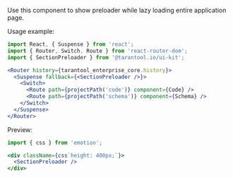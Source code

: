 Use this component to show preloader
while lazy loading entire application page.

Usage example:

```jsx static
import React, { Suspense } from 'react';
import { Router, Switch, Route } from 'react-router-dom';
import { SectionPreloader } from '@tarantool.io/ui-kit';

<Router history={tarantool_enterprise_core.history}>
  <Suspense fallback={<SectionPreloader />}>
    <Switch>
      <Route path={projectPath('code')} component={Code} />
      <Route path={projectPath('schema')} component={Schema} />
    </Switch>
  </Suspense>
</Router>
```

Preview:

```jsx
import { css } from 'emotion';

<div className={css`height: 400px;`}>
  <SectionPreloader />
</div>
```
